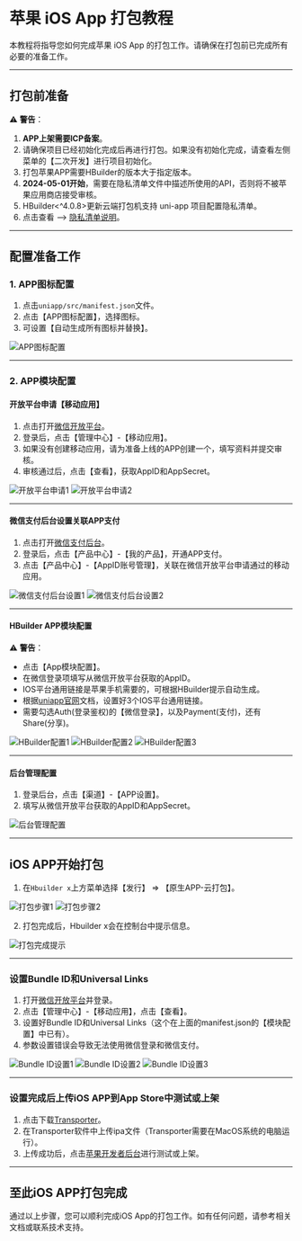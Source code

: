 # 苹果 iOS App 打包教程

本教程将指导您如何完成苹果 iOS App 的打包工作。请确保在打包前已完成所有必要的准备工作。

---

## 打包前准备

⚠️ **警告**：
1. **APP上架需要ICP备案**。
2. 请确保项目已经初始化完成后再进行打包。如果没有初始化完成，请查看左侧菜单的【二次开发】进行项目初始化。
3. 打包苹果APP需要HBuilder的版本大于指定版本。
4. **2024-05-01开始**，需要在隐私清单文件中描述所使用的API，否则将不被苹果应用商店接受审核。
5. HBuilder<^4.0.8>更新云端打包机支持 uni-app 项目配置隐私清单。
6. 点击查看 --> [隐私清单说明](https://uniapp.dcloud.net.cn/tutorial/app-ios-privacyinfo.html)。

---

## 配置准备工作

### 1. APP图标配置
1. 点击`uniapp/src/manifest.json`文件。
2. 点击【APP图标配置】，选择图标。
3. 可设置【自动生成所有图标并替换】。

![APP图标配置](https://doc.chatmoney.cn/docs/images/general/front/app_build/1.png)

---

### 2. APP模块配置

#### 开放平台申请【移动应用】
1. 点击打开[微信开放平台](https://open.weixin.qq.com/)。
2. 登录后，点击【管理中心】-【移动应用】。
3. 如果没有创建移动应用，请为准备上线的APP创建一个，填写资料并提交审核。
4. 审核通过后，点击【查看】，获取AppID和AppSecret。

![开放平台申请1](https://doc.chatmoney.cn/docs/images/general/front/app_build/2.png)
![开放平台申请2](https://doc.chatmoney.cn/docs/images/general/front/app_build/3.png)

---

#### 微信支付后台设置关联APP支付
1. 点击打开[微信支付后台](https://pay.weixin.qq.com/)。
2. 登录后，点击【产品中心】-【我的产品】，开通APP支付。
3. 点击【产品中心】-【AppID账号管理】，关联在微信开放平台申请通过的移动应用。

![微信支付后台设置1](https://doc.chatmoney.cn/docs/images/general/front/app_build/4.png)
![微信支付后台设置2](https://doc.chatmoney.cn/docs/images/general/front/app_build/5.png)

---

#### HBuilder APP模块配置
⚠️ **警告**：
- 点击【App模块配置】。
- 在微信登录项填写从微信开放平台获取的AppID。
- IOS平台通用链接是苹果手机需要的，可根据HBuilder提示自动生成。
- 根据[uniapp官网](https://uniapp.dcloud.net.cn/api/plugins/universal-links.html)文档，设置好3个IOS平台通用链接。
- 需要勾选Auth(登录鉴权)的【微信登录】，以及Payment(支付)，还有Share(分享)。

![HBuilder配置1](https://doc.chatmoney.cn/docs/images/general/front/app_build/6.png)
![HBuilder配置2](https://doc.chatmoney.cn/docs/images/general/front/app_build/7.png)
![HBuilder配置3](https://doc.chatmoney.cn/docs/images/general/front/app_build/8.png)

---

#### 后台管理配置
1. 登录后台，点击【渠道】-【APP设置】。
2. 填写从微信开放平台获取的AppID和AppSecret。

![后台管理配置](https://doc.chatmoney.cn/docs/images/general/front/app_build/9.png)

---

## iOS APP开始打包

1. 在`Hbuilder x`上方菜单选择【发行】 => 【原生APP-云打包】。

![打包步骤1](https://doc.chatmoney.cn/docs/images/general/front/app_build/10.png)
![打包步骤2](https://doc.chatmoney.cn/docs/images/general/front/app_build/ios_build.png)

2. 打包完成后，Hbuilder x会在控制台中提示信息。

![打包完成提示](https://doc.chatmoney.cn/docs/images/general/front/app_build/and_build2.png)

---

### 设置Bundle ID和Universal Links

1. 打开[微信开放平台](https://open.weixin.qq.com/)并登录。
2. 点击【管理中心】-【移动应用】，点击【查看】。
3. 设置好Bundle ID和Universal Links（这个在上面的manifest.json的【模块配置】中已有）。
4. 参数设置错误会导致无法使用微信登录和微信支付。

![Bundle ID设置1](https://doc.chatmoney.cn/docs/images/general/front/app_build/and_build3.png)
![Bundle ID设置2](https://doc.chatmoney.cn/docs/images/general/front/app_build/ios_build2.png)
![Bundle ID设置3](https://doc.chatmoney.cn/docs/images/general/front/app_build/ios_build3.png)

---

### 设置完成后上传iOS APP到App Store中测试或上架

1. 点击下载[Transporter](https://apps.apple.com/cn/app/transporter/id1450874784?mt=1)。
2. 在Transporter软件中上传ipa文件（Transporter需要在MacOS系统的电脑运行）。
3. 上传成功后，点击[苹果开发者后台](https://appstoreconnect.apple.com/apps)进行测试或上架。

---

## 至此iOS APP打包完成

通过以上步骤，您可以顺利完成iOS App的打包工作。如有任何问题，请参考相关文档或联系技术支持。
